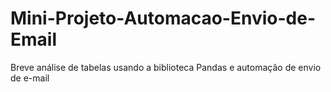 # Mini-Projeto-Automacao-Envio-de-Email
Breve análise de tabelas usando a biblioteca Pandas e automação de envio de e-mail
